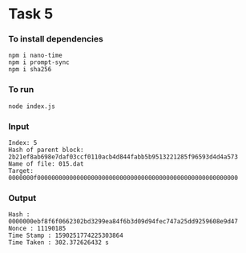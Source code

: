 # Task 5
### To install dependencies
```
npm i nano-time
npm i prompt-sync
npm i sha256
```
### To run
```
node index.js
```
### Input
```
Index: 5
Hash of parent block: 2b21ef8ab698e7daf03ccf0110acb4d844fabb5b9513221285f96593d4d4a573
Name of file: 015.dat 
Target: 0000000f00000000000000000000000000000000000000000000000000000000
```
### Output
```
Hash : 0000000ebf8f6f0662302bd3299ea84f6b3d09d94fec747a25dd9259608e9d47
Nonce : 11190185
Time Stamp : 1590251774225303864
Time Taken : 302.372626432 s

```

